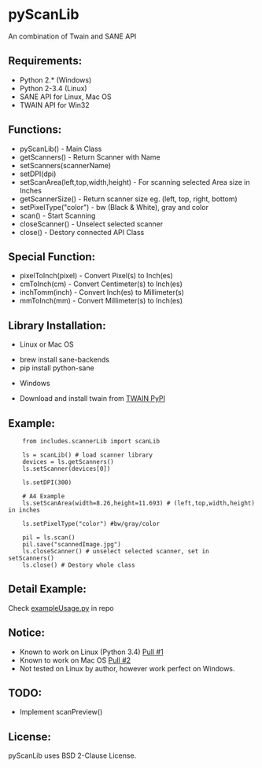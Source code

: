 pyScanLib
=============================

An combination of Twain and SANE API

Requirements:
------------
* Python 2.* (Windows) 
* Python 2-3.4 (Linux)
* SANE API for Linux, Mac OS
* TWAIN API for Win32

Functions:
------------
* pyScanLib() - Main Class
* getScanners() - Return Scanner with Name
* setScanners(scannerName)
* setDPI(dpi)
* setScanArea(left,top,width,height) - For scanning selected Area size in Inches
* getScannerSize() - Return scanner size eg. (left, top, right, bottom)
* setPixelType("color") - bw (Black & White), gray and color
* scan() - Start Scanning
* closeScanner() - Unselect selected scanner
* close() - Destory connected API Class

Special Function:
----------------
* pixelToInch(pixel) - Convert Pixel(s) to Inch(es)
* cmToInch(cm) - Convert Centimeter(s) to Inch(es)
* inchTomm(inch) - Convert Inch(es) to Millimeter(s)
* mmToInch(mm) - Convert Millimeter(s) to Inch(es)

Library Installation:
------------------
- Linux or Mac OS
 * brew install sane-backends
 * pip install python-sane
- Windows
 * Download and install twain from [TWAIN PyPI](https://pypi.python.org/pypi/twain)

Example:
------------
        
        from includes.scannerLib import scanLib

        ls = scanLib() # load scanner library
        devices = ls.getScanners()
        ls.setScanner(devices[0])

        ls.setDPI(300)
        
        # A4 Example
        ls.setScanArea(width=8.26,height=11.693) # (left,top,width,height) in inches

        ls.setPixelType("color") #bw/gray/color

        pil = ls.scan()
        pil.save("scannedImage.jpg")
        ls.closeScanner() # unselect selected scanner, set in setScanners()
        ls.close() # Destory whole class
        
Detail Example:
------------
Check [exampleUsage.py](exampleUsage.py) in repo

Notice:
------------
* Known to work on Linux (Python 3.4) [Pull #1](https://github.com/soachishti/pyScanLib/pull/1)
* Known to work on Mac OS [Pull #2](https://github.com/soachishti/pyScanLib/pull/2)
* Not tested on Linux by author, however work perfect on Windows.

TODO:
-------
* Implement scanPreview()

License:
------------
pyScanLib uses BSD 2-Clause License.